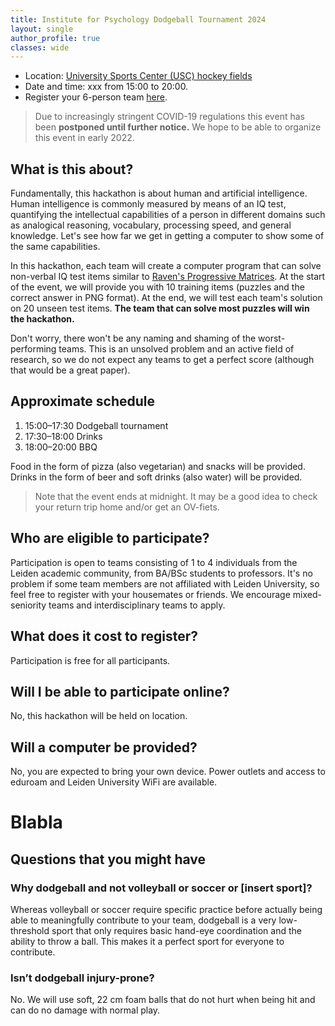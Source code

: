 ```yaml
---
title: Institute for Psychology Dodgeball Tournament 2024
layout: single
author_profile: true
classes: wide
---
```


- Location: [University Sports Center (USC) hockey fields](https://goo.gl/maps/2R1QxpEoGojjvriu7)
- Date and time: xxx from 15:00 to 20:00.
- Register your 6-person team [here](https://forms.gle/NgPUYJFZ7BsdUaEW9).

> Due to increasingly stringent COVID-19 regulations this event has been **postponed until further notice.** We hope to be able to organize this event in early 2022.

## What is this about?
Fundamentally, this hackathon is about human and artificial intelligence. Human intelligence is commonly measured by means of an IQ test, quantifying the intellectual capabilities of a person in different domains such as analogical reasoning, vocabulary, processing speed, and general knowledge. Let's see how far we get in getting a computer to show some of the same capabilities.

In this hackathon, each team will create a computer program that can solve non-verbal IQ test items similar to [Raven's Progressive Matrices](https://en.wikipedia.org/wiki/Raven%27s_Progressive_Matrices). At the start of the event, we will provide you with 10 training items (puzzles and the correct answer in PNG format). At the end, we will test each team's solution on 20 unseen test items. **The team that can solve most puzzles will win the hackathon.** 

Don't worry, there won't be any naming and shaming of the worst-performing teams. This is an unsolved problem and an active field of research, so we do not expect any teams to get a perfect score (although that would be a great paper).

## Approximate schedule
1. 15:00–17:30 Dodgeball tournament
2. 17:30–18:00 Drinks
3. 18:00–20:00 BBQ

Food in the form of pizza (also vegetarian) and snacks will be provided. Drinks in the form of beer and soft drinks (also water) will be provided. 

> Note that the event ends at midnight. It may be a good idea to check your return trip home and/or get an OV-fiets.

## Who are eligible to participate?
Participation is open to teams consisting of 1 to 4 individuals from the Leiden academic community, from BA/BSc students to professors. It's no problem if some team members are not affiliated with Leiden University, so feel free to register with your housemates or friends. We encourage mixed-seniority teams and interdisciplinary teams to apply.

## What does it cost to register?
Participation is free for all participants.

## Will I be able to participate online?
No, this hackathon will be held on location.

## Will a computer be provided?
No, you are expected to bring your own device. Power outlets and access to eduroam and Leiden University WiFi are available.

# Blabla

## Questions that you might have

### Why dodgeball and not volleyball or soccer or [insert sport]?
Whereas volleyball or soccer require specific practice before actually being able to meaningfully contribute to your team, dodgeball is a very low-threshold sport that only requires basic hand-eye coordination and the ability to throw a ball. This makes it a perfect sport for everyone to contribute.

### Isn’t dodgeball injury-prone?
No. We will use soft, 22 cm foam balls that do not hurt when being hit and can do no damage with normal play.

